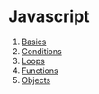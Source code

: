 # Javascript

1) [Basics](/Basics/readme.md)
2) [Conditions](/Conditions/readme.md)
3) [Loops](/Loops/readme.md)
4) [Functions](/Functions/readme.md)
5) [Objects](/Objects/readme.md)
